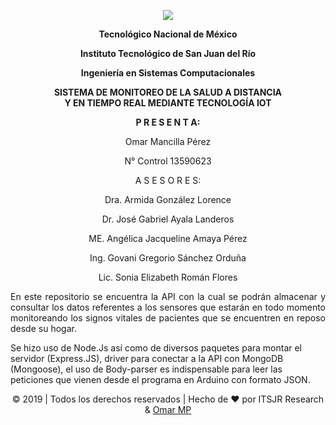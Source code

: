 <p align="center"><img src="https://sites.google.com/site/ecoblockitsjr2012/_/rsrc/1467088772182/general-information/la-empresa/Logo_ITSJR_-_Completo.jpg?height=282&width=264"></p>

<p align="center"><b>Tecnológico Nacional de México</b></p>

<p align="center"><b>Instituto Tecnológico de San Juan del Río</b></p>

<p align="center"><b>Ingeniería en Sistemas Computacionales</b></p>

<p align="center"><b>SISTEMA DE MONITOREO DE LA SALUD A DISTANCIA <br> Y EN TIEMPO REAL MEDIANTE TECNOLOGÍA IOT</b></p>

<p align="center"><b>P R E S E N T A:</b></p>

<p align="center">Omar Mancilla Pérez</p>
<p align="center">N° Control 13590623</p>

<p align="center">A S E S O R E S:</p>
<p align="center">Dra. Armida González Lorence</p>
<p align="center">Dr. José Gabriel Ayala Landeros</p>
<p align="center">ME. Angélica Jacqueline Amaya Pérez</p>
<p align="center">Ing. Govani Gregorio Sánchez Orduña</p>
<p align="center">Lic. Sonia Elizabeth Román Flores</p>

<p align="justify">En este repositorio se encuentra la API con la cual se podrán almacenar y consultar los datos referentes a los sensores que estarán
en todo momento monitoreando los signos vitales de pacientes que se encuentren en reposo desde su hogar.

Se hizo uso de Node.Js así como de diversos paquetes para montar el servidor (Express.JS), driver para conectar a la API
con MongoDB (Mongoose), el uso de Body-parser es indispensable para leer las peticiones que vienen desde el programa en Arduino
con formato JSON.</p>

<p align="center">© 2019 | Todos los derechos reservados | Hecho de ♥ por ITSJR Research & <a href="https://www.linkedin.com/in/omar-mancilla/" target="_blank">Omar MP</a></p>
